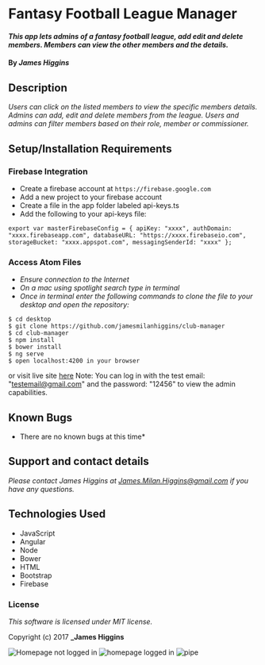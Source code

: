 # Fantasy Football League Manager

#### _This app lets admins of a fantasy football league, add edit and delete members. Members can view the other members and the details._

#### By _**James Higgins**_

## Description

_Users can click on the listed members to view the specific members details. Admins can add, edit and delete members from the league. Users and admins can filter members based on their role, member or commissioner._

## Setup/Installation Requirements

### Firebase Integration

* Create a firebase account at `https://firebase.google.com`
* Add a new project to your firebase account
* Create a file in the app folder labeled api-keys.ts
* Add the following to your api-keys file:

`export var masterFirebaseConfig = {
    apiKey: "xxxx",
    authDomain: "xxxx.firebaseapp.com",
    databaseURL: "https://xxxx.firebaseio.com",
    storageBucket: "xxxx.appspot.com",
    messagingSenderId: "xxxx"
  };
`
### Access Atom Files

* _Ensure connection to the Internet_
* _On a mac using spotlight search type in terminal_
* _Once in terminal enter the following commands to clone the file to your desktop and open the repository:_
```
$ cd desktop
$ git clone https://github.com/jamesmilanhiggins/club-manager
$ cd club-manager
$ npm install
$ bower install
$ ng serve
$ open localhost:4200 in your browser
```
or visit live site [here](https://marcusisonline2.firebaseapp.com)
Note: You can log in with the test email: "testemail@gmail.com" and the password: "12456" to view the admin capabilities.

## Known Bugs

* There are no known bugs at this time*


## Support and contact details

_Please contact James Higgins at James.Milan.Higgins@gmail.com if you have any questions._

## Technologies Used

* JavaScript
* Angular
* Node
* Bower
* HTML
* Bootstrap
* Firebase

### License

*This software is licensed under MIT license.*

Copyright (c) 2017 **_James Higgins**

![Homepage not logged in](src/assets/images/logged-in.png)
![homepage logged in](src/assets/images/logged-out.png)
![pipe](src/assets/images/pipe.png)
